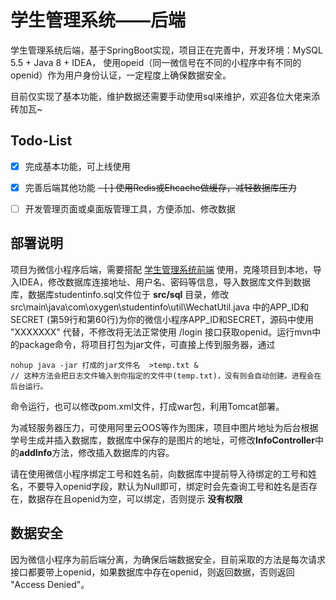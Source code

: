 # 学生管理系统——后端
学生管理系统后端，基于SpringBoot实现，项目正在完善中，开发环境：MySQL 5.5 + Java 8  + IDEA，
使用opeid（同一微信号在不同的小程序中有不同的openid）作为用户身份认证，一定程度上确保数据安全。

目前仅实现了基本功能，维护数据还需要手动使用sql来维护，欢迎各位大佬来添砖加瓦~


## Todo-List

- [x] 完成基本功能，可上线使用
- [x] 完善后端其他功能
<del>- [ ] 使用Redis或Ehcache做缓存，减轻数据库压力</del>
- [ ] 开发管理页面或桌面版管理工具，方便添加、修改数据



## 部署说明

项目为微信小程序后端，需要搭配 [学生管理系统前端](https://github.com/weingxing/StudentInfo-fronted) 使用，克隆项目到本地，导入IDEA，修改数据库连接地址、用户名、密码等信息，导入数据库文件到数据库，数据库studentinfo.sql文件位于 **src/sql** 目录，修改src\main\java\com\oxygen\studentinfo\util\WechatUtil.java 中的APP_ID和SECRET (第59行和第60行)为你的微信小程序APP_ID和SECRET，源码中使用 "XXXXXXX" 代替，不修改将无法正常使用 /login 接口获取openid。运行mvn中的package命令，将项目打包为jar文件，可直接上传到服务器，通过

```shell
nohup java -jar 打成的jar文件名  >temp.txt &
// 这种方法会把日志文件输入到你指定的文件中(temp.txt)，没有则会自动创建。进程会在后台运行。
```

命令运行，也可以修改pom.xml文件，打成war包，利用Tomcat部署。



为减轻服务器压力，可使用阿里云OOS等作为图床，项目中图片地址为后台根据学号生成并插入数据库，数据库中保存的是图片的地址，可修改**InfoController**中的**addInfo**方法，修改插入数据库的内容。

请在使用微信小程序绑定工号和姓名前，向数据库中提前导入待绑定的工号和姓名，不要导入openid字段，默认为Null即可，绑定时会先查询工号和姓名是否存在，数据存在且openid为空，可以绑定，否则提示 **没有权限**

## 数据安全

因为微信小程序为前后端分离，为确保后端数据安全，目前采取的方法是每次请求接口都要带上openid，如果数据库中存在openid，则返回数据，否则返回 "Access Denied"。
